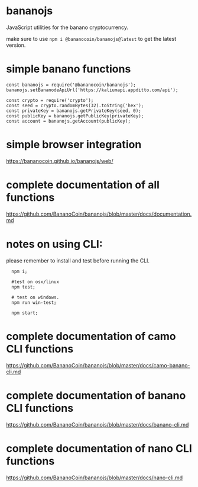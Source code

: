 # bananojs

JavaScript utilities for the banano cryptocurrency.

make sure to use `npm i @bananocoin/bananojs@latest` to get the latest version.

# simple banano functions

    const bananojs = require('@bananocoin/bananojs');
    bananojs.setBananodeApiUrl('https://kaliumapi.appditto.com/api');

    const crypto = require('crypto');
    const seed = crypto.randomBytes(32).toString('hex');
    const privateKey = bananojs.getPrivateKey(seed, 0);
    const publicKey = bananojs.getPublicKey(privateKey);
    const account = bananojs.getAccount(publicKey);

# simple browser integration

  https://bananocoin.github.io/bananojs/web/

# complete documentation of all functions

  <https://github.com/BananoCoin/bananojs/blob/master/docs/documentation.md>

# notes on using CLI:
  please remember to install and test before running the CLI.
```
  npm i;

  #test on osx/linux
  npm test;

  # test on windows.
  npm run win-test;

  npm start;
```

# complete documentation of camo CLI functions

  <https://github.com/BananoCoin/bananojs/blob/master/docs/camo-banano-cli.md>

# complete documentation of banano CLI functions

  <https://github.com/BananoCoin/bananojs/blob/master/docs/banano-cli.md>

# complete documentation of nano CLI functions

  <https://github.com/BananoCoin/bananojs/blob/master/docs/nano-cli.md>
